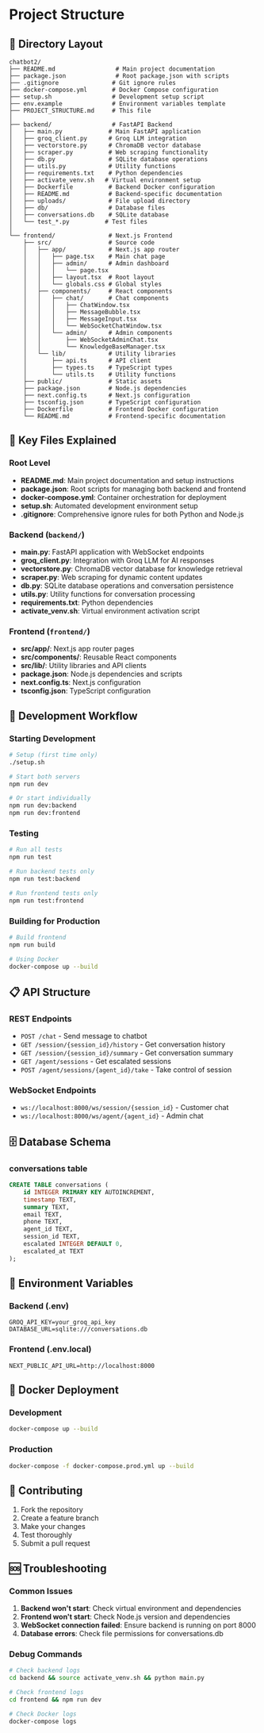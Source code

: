 # Project Structure

## 📁 Directory Layout

```
chatbot2/
├── README.md                 # Main project documentation
├── package.json              # Root package.json with scripts
├── .gitignore               # Git ignore rules
├── docker-compose.yml       # Docker Compose configuration
├── setup.sh                 # Development setup script
├── env.example              # Environment variables template
├── PROJECT_STRUCTURE.md     # This file
│
├── backend/                 # FastAPI Backend
│   ├── main.py             # Main FastAPI application
│   ├── groq_client.py      # Groq LLM integration
│   ├── vectorstore.py      # ChromaDB vector database
│   ├── scraper.py          # Web scraping functionality
│   ├── db.py               # SQLite database operations
│   ├── utils.py            # Utility functions
│   ├── requirements.txt    # Python dependencies
│   ├── activate_venv.sh   # Virtual environment setup
│   ├── Dockerfile          # Backend Docker configuration
│   ├── README.md           # Backend-specific documentation
│   ├── uploads/            # File upload directory
│   ├── db/                 # Database files
│   ├── conversations.db    # SQLite database
│   └── test_*.py          # Test files
│
└── frontend/               # Next.js Frontend
    ├── src/                # Source code
    │   ├── app/            # Next.js app router
    │   │   ├── page.tsx    # Main chat page
    │   │   ├── admin/      # Admin dashboard
    │   │   │   └── page.tsx
    │   │   ├── layout.tsx  # Root layout
    │   │   └── globals.css # Global styles
    │   ├── components/     # React components
    │   │   ├── chat/       # Chat components
    │   │   │   ├── ChatWindow.tsx
    │   │   │   ├── MessageBubble.tsx
    │   │   │   ├── MessageInput.tsx
    │   │   │   └── WebSocketChatWindow.tsx
    │   │   └── admin/      # Admin components
    │   │       ├── WebSocketAdminChat.tsx
    │   │       └── KnowledgeBaseManager.tsx
    │   └── lib/            # Utility libraries
    │       ├── api.ts      # API client
    │       ├── types.ts    # TypeScript types
    │       └── utils.ts    # Utility functions
    ├── public/             # Static assets
    ├── package.json        # Node.js dependencies
    ├── next.config.ts      # Next.js configuration
    ├── tsconfig.json       # TypeScript configuration
    ├── Dockerfile          # Frontend Docker configuration
    └── README.md           # Frontend-specific documentation
```

## 🔧 Key Files Explained

### Root Level
- **README.md**: Main project documentation and setup instructions
- **package.json**: Root scripts for managing both backend and frontend
- **docker-compose.yml**: Container orchestration for deployment
- **setup.sh**: Automated development environment setup
- **.gitignore**: Comprehensive ignore rules for both Python and Node.js

### Backend (`backend/`)
- **main.py**: FastAPI application with WebSocket endpoints
- **groq_client.py**: Integration with Groq LLM for AI responses
- **vectorstore.py**: ChromaDB vector database for knowledge retrieval
- **scraper.py**: Web scraping for dynamic content updates
- **db.py**: SQLite database operations and conversation persistence
- **utils.py**: Utility functions for conversation processing
- **requirements.txt**: Python dependencies
- **activate_venv.sh**: Virtual environment activation script

### Frontend (`frontend/`)
- **src/app/**: Next.js app router pages
- **src/components/**: Reusable React components
- **src/lib/**: Utility libraries and API clients
- **package.json**: Node.js dependencies and scripts
- **next.config.ts**: Next.js configuration
- **tsconfig.json**: TypeScript configuration

## 🚀 Development Workflow

### Starting Development
```bash
# Setup (first time only)
./setup.sh

# Start both servers
npm run dev

# Or start individually
npm run dev:backend
npm run dev:frontend
```

### Testing
```bash
# Run all tests
npm run test

# Run backend tests only
npm run test:backend

# Run frontend tests only
npm run test:frontend
```

### Building for Production
```bash
# Build frontend
npm run build

# Using Docker
docker-compose up --build
```

## 📋 API Structure

### REST Endpoints
- `POST /chat` - Send message to chatbot
- `GET /session/{session_id}/history` - Get conversation history
- `GET /session/{session_id}/summary` - Get conversation summary
- `GET /agent/sessions` - Get escalated sessions
- `POST /agent/sessions/{agent_id}/take` - Take control of session

### WebSocket Endpoints
- `ws://localhost:8000/ws/session/{session_id}` - Customer chat
- `ws://localhost:8000/ws/agent/{agent_id}` - Admin chat

## 🗄️ Database Schema

### conversations table
```sql
CREATE TABLE conversations (
    id INTEGER PRIMARY KEY AUTOINCREMENT,
    timestamp TEXT,
    summary TEXT,
    email TEXT,
    phone TEXT,
    agent_id TEXT,
    session_id TEXT,
    escalated INTEGER DEFAULT 0,
    escalated_at TEXT
);
```

## 🔐 Environment Variables

### Backend (.env)
```
GROQ_API_KEY=your_groq_api_key
DATABASE_URL=sqlite:///conversations.db
```

### Frontend (.env.local)
```
NEXT_PUBLIC_API_URL=http://localhost:8000
```

## 🐳 Docker Deployment

### Development
```bash
docker-compose up --build
```

### Production
```bash
docker-compose -f docker-compose.prod.yml up --build
```

## 📝 Contributing

1. Fork the repository
2. Create a feature branch
3. Make your changes
4. Test thoroughly
5. Submit a pull request

## 🆘 Troubleshooting

### Common Issues
1. **Backend won't start**: Check virtual environment and dependencies
2. **Frontend won't start**: Check Node.js version and dependencies
3. **WebSocket connection failed**: Ensure backend is running on port 8000
4. **Database errors**: Check file permissions for conversations.db

### Debug Commands
```bash
# Check backend logs
cd backend && source activate_venv.sh && python main.py

# Check frontend logs
cd frontend && npm run dev

# Check Docker logs
docker-compose logs
``` 